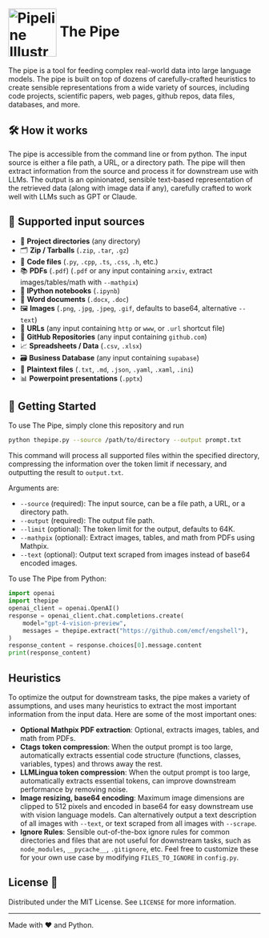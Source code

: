 # <img src="https://rpnutzemutbrumczwvue.supabase.co/storage/v1/object/public/assets/pipeline_resized.png" alt="Pipeline Illustration" style="width:96px; height:96px; vertical-align:middle;"> The Pipe

The pipe is a tool for feeding complex real-world data into large language models. The pipe is built on top of dozens of carefully-crafted heuristics to create sensible representations from a wide variety of sources, including code projects, scientific papers, web pages, github repos, data files, databases, and more.

## 🛠️ How it works 

The pipe is accessible from the command line or from python. The input source is either a file path, a URL, or a directory path. The pipe will then extract information from the source and process it for downstream use with LLMs. The output is an opinionated, sensible text-based representation of the retrieved data (along with image data if any), carefully crafted to work well with LLMs such as GPT or Claude. 

## 📂 Supported input sources

- 📁 **Project directories** (any directory)
- 🗂️ **Zip / Tarballs** (`.zip`, `.tar`, `.gz`)
- 📜 **Code files** (`.py`, `.cpp`, `.ts`, `.css`, `.h`, etc.)
- 📚 **PDFs** (`.pdf`) (`.pdf` or any input containing `arxiv`, extract images/tables/math with `--mathpix`)
- 📓 **IPython notebooks** (`.ipynb`)
- 📝 **Word documents** (`.docx`, `.doc`)
- 🖼️ **Images** (`.png`, `.jpg`, `.jpeg`, `.gif`, defaults to base64, alternative `--text`)
- 🔗 **URLs** (any input containing `http` or `www`, or `.url` shortcut file)
- 🐙 **GitHub Repositories** (any input containing `github.com`)
- 📈 **Spreadsheets / Data** (`.csv`, `.xlsx`)
- 🗃️ **Business Database** (any input containing `supabase`)
- 📃 **Plaintext files** (`.txt`, `.md`, `.json`, `.yaml`, `.xaml`, `.ini`)
- 📊 **Powerpoint presentations** (`.pptx`)

## 🚀 Getting Started

To use The Pipe, simply clone this repository and run

```bash
python thepipe.py --source /path/to/directory --output prompt.txt
```

This command will process all supported files within the specified directory, compressing the information over the token limit if necessary, and outputting the result to `output.txt`.

Arguments are:
- `--source` (required): The input source, can be a file path, a URL, or a directory path.
- `--output` (required): The output file path.
- `--limit` (optional): The token limit for the output, defaults to 64K.
- `--mathpix` (optional): Extract images, tables, and math from PDFs using Mathpix.
- `--text` (optional): Output text scraped from images instead of base64 encoded images.

To use The Pipe from Python:

```python
import openai
import thepipe
openai_client = openai.OpenAI()
response = openai_client.chat.completions.create(
    model="gpt-4-vision-preview",
    messages = thepipe.extract("https://github.com/emcf/engshell"),
)
response_content = response.choices[0].message.content
print(response_content)
```

## Heuristics

To optimize the output for downstream tasks, the pipe makes a variety of assumptions, and uses many heuristics to extract the most important information from the input data. Here are some of the most important ones:
- **Optional Mathpix PDF extraction**: Optional, extracts images, tables, and math from PDFs.
- **Ctags token compression**: When the output prompt is too large, automatically extracts essential code structure (functions, classes, variables, types) and throws away the rest.
- **LLMLingua token compression**: When the output prompt is too large, automatically extracts essential tokens, can improve downstream performance by removing noise.
- **Image resizing, base64 encoding**: Maximum image dimensions are clipped to 512 pixels and encoded in base64 for easy downstream use with vision language models. Can alternatively output a text description of all images with `--text`, or text scraped from all images with `--scrape`.
- **Ignore Rules**: Sensible out-of-the-box ignore rules for common directories and files that are not useful for downstream tasks, such as `node_modules`, `__pycache__`, `.gitignore`, etc. Feel free to customize these for your own use case by modifying `FILES_TO_IGNORE` in `config.py`.

## License 📜

Distributed under the MIT License. See `LICENSE` for more information.

---

Made with ❤️ and Python.